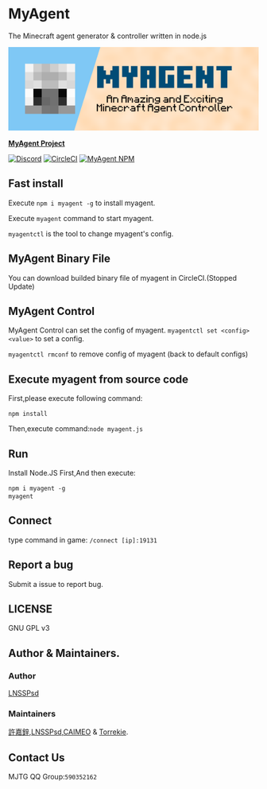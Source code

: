 # MyAgent
The Minecraft agent generator & controller written in node.js

[![MyAgent](pmyagent.png)](https://github.com/mcpewebsocket-dev/MyAgent)

**[MyAgent Project](http://agent.vanillahh.online)**

[![Discord](https://img.shields.io/badge/chat-on%20discord-7289da.svg)](https://discord.gg/ntaa8z8)
[![CircleCI](https://circleci.com/gh/mcpewebsocket-dev/MyAgent.svg?style=svg)](https://circleci.com/gh/mcpewebsocket-dev/MyAgent)
[![MyAgent NPM](https://img.shields.io/badge/npm-myagent-blue.svg)](https://www.npmjs.com/myagent)

## Fast install
Execute `npm i myagent -g` to install myagent.

Execute `myagent` command to start myagent.

`myagentctl` is the tool to change myagent's config.
## MyAgent Binary File
You can download builded binary file of myagent in CircleCI.(Stopped Update)
## MyAgent Control
MyAgent Control can set the config of myagent.
`myagentctl set <config> <value>` to set a config.

`myagentctl rmconf` to remove config of myagent (back to default configs)
## Execute myagent from source code
First,please execute following command:
```
npm install
```
Then,execute command:`node myagent.js`
## Run
Install Node.JS First,And then execute:
```
npm i myagent -g
myagent
```

## Connect
type command in game:
`/connect [ip]:19131`
## Report a bug
Submit a issue to report bug.
## LICENSE
GNU GPL v3
## Author & Maintainers.
### Author
[LNSSPsd](https://github.com/LNSSPsd)
### Maintainers
[許嘉鋅](https://github.com/TheXuJiaXin),[LNSSPsd](https://github.com/LNSSPsd),[CAIMEO](https://github.com/CAIMEOX) &amp; [Torrekie](https://github.com/Torrekie).
## Contact Us
MJTG QQ Group:`590352162`
